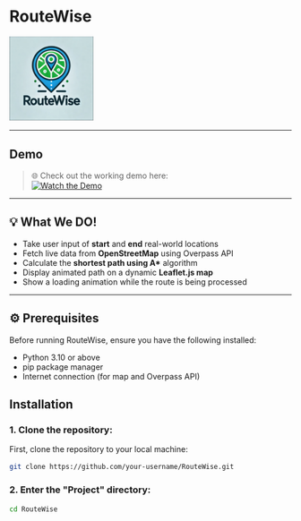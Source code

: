 # RouteWise

<p align="left">
  <img src="static/images/logo1.PNG" alt="RouteWise Logo" width="150"/>
</p>

---

##  Demo

> 🌐 Check out the working demo here:  
[![Watch the Demo](https://img.youtube.com/vi/rkEOCOGJcZY/0.jpg)](https://youtu.be/rkEOCOGJcZY)

---

## 💡 What We DO!

- Take user input of **start** and **end** real-world locations  
- Fetch live data from **OpenStreetMap** using Overpass API  
- Calculate the **shortest path using A\*** algorithm 
- Display animated path on a dynamic **Leaflet.js map**  
- Show a loading animation while the route is being processed  

---

## ⚙️ Prerequisites

Before running RouteWise, ensure you have the following installed:

- Python 3.10 or above
- pip package manager
- Internet connection (for map and Overpass API)

## Installation

### 1. Clone the repository:
First, clone the repository to your local machine:

```bash
git clone https://github.com/your-username/RouteWise.git
```

### 2. Enter the "Project" directory:
```bash
cd RouteWise
```
